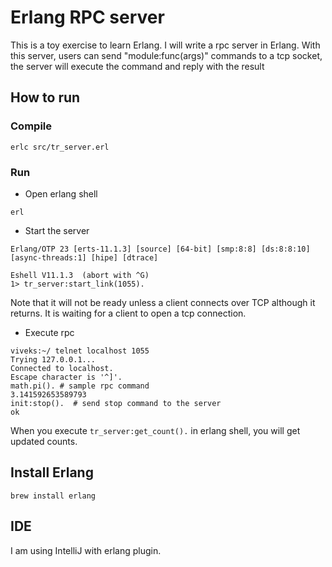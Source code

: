 # Erlang RPC server

This is a toy exercise to learn Erlang. I will write a rpc server in Erlang.
With this server, users can send "module:func(args)" commands to a tcp socket, 
the server will execute the command and reply with the result

## How to run

### Compile
```shell script
erlc src/tr_server.erl
```

### Run
- Open erlang shell
```shell script
erl

```

- Start the server
```shell script
Erlang/OTP 23 [erts-11.1.3] [source] [64-bit] [smp:8:8] [ds:8:8:10] [async-threads:1] [hipe] [dtrace]

Eshell V11.1.3  (abort with ^G)
1> tr_server:start_link(1055).
```
Note that it will not be ready unless a client connects over TCP although it returns.
It is waiting for a client to open a tcp connection.

- Execute rpc
```shell script
viveks:~/ telnet localhost 1055
Trying 127.0.0.1...
Connected to localhost.
Escape character is '^]'.
math.pi(). # sample rpc command
3.141592653589793
init:stop().  # send stop command to the server
ok
```

When you execute `tr_server:get_count().` in erlang shell,
you will get updated counts.

## Install Erlang
```shell script
brew install erlang
```


## IDE
I am using IntelliJ with erlang plugin.